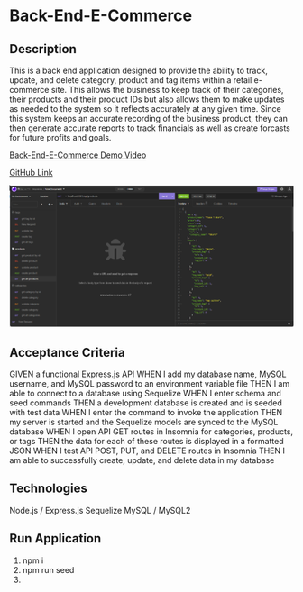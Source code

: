 # Back-End-E-Commerce

## Description

This is a back end application designed to provide the ability to track, update, and delete category, product and tag items within a retail e-commerce site. This allows the business to keep track of their categories, their products and their product IDs but also allows them to make updates as needed to the system so it reflects accurately at any given time. Since this system keeps an accurate recording of the business product, they can then generate accurate reports to track financials as well as create forcasts for future profits and goals.

[Back-End-E-Commerce Demo Video](https://drive.google.com/file/d/1pmFC0QcRkRylUmICiXc-mMLY1C_QhVUp/view)

[GitHub Link](https://github.com/Angi-Adema/Back-End-E-Commerce)

![Back-End-E-Commerce Screenshot](./Assets/BackEndECommerceSS.png)

## Acceptance Criteria

GIVEN a functional Express.js API
WHEN I add my database name, MySQL username, and MySQL password to an environment variable file
THEN I am able to connect to a database using Sequelize
WHEN I enter schema and seed commands
THEN a development database is created and is seeded with test data
WHEN I enter the command to invoke the application
THEN my server is started and the Sequelize models are synced to the MySQL database
WHEN I open API GET routes in Insomnia for categories, products, or tags
THEN the data for each of these routes is displayed in a formatted JSON
WHEN I test API POST, PUT, and DELETE routes in Insomnia
THEN I am able to successfully create, update, and delete data in my database

## Technologies

Node.js / Express.js
Sequelize
MySQL / MySQL2

## Run Application

1. npm i
2. npm run seed
3. 

